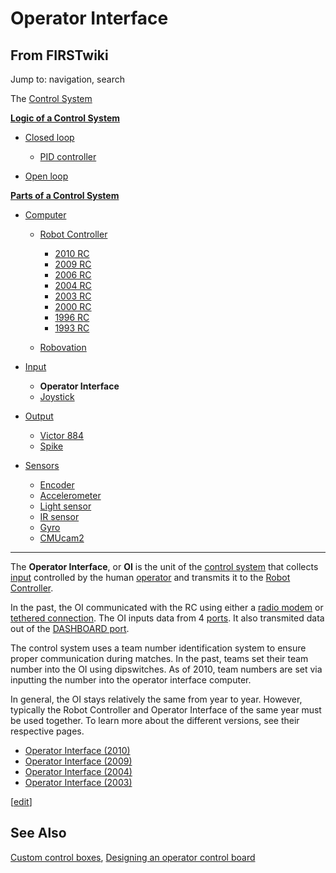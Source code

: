 # Operator Interface

## From FIRSTwiki

Jump to: navigation, search

The [Control System](control-system)

**[Logic of a Control System](Logic_of_a_control_system "Logic of a control system")**

- [Closed loop](closed-loop)

  - [PID controller](PID_controller "PID controller")

- [Open loop](open-loop)

**[Parts of a Control System](Parts_of_a_control_system "Parts of a control system")**

- [Computer](Computer "Computer")

  - [Robot Controller](robot-controller)

    - [2010 RC](Robot_Controller_%282010%29 "Robot Controller \(2010\)")
    - [2009 RC](Robot_Controller_%282009%29 "Robot Controller \(2009\)")
    - [2006 RC](Robot_Controller_%282006%29 "Robot Controller \(2006\)")
    - [2004 RC](Robot_Controller_%282004%29 "Robot Controller \(2004\)")
    - [2003 RC](Robot_Controller_%282003%29 "Robot Controller \(2003\)")
    - [2000 RC](Robot_Controller_%282000%29 "Robot Controller \(2000\)")
    - [1996 RC](/index.php?title=Robot_Controller_%281996%29&action=edit "Robot Controller \(1996\)")
    - [1993 RC](/index.php?title=Robot_Controller_%281993%29&action=edit "Robot Controller \(1993\)")

  - [Robovation](robovation)

- [Input](input)

  - **Operator Interface**
  - [Joystick](joystick)

- [Output](output)

  - [Victor 884](victor-884)
  - [Spike](spike-relay)

- [Sensors](sensor)

  - [Encoder](encoder)
  - [Accelerometer](accelerometer)
  - [Light sensor](/index.php?title=Light_sensor&action=edit "Light sensor")
  - [IR sensor](tsop34840)
  - [Gyro](gyro)
  - [CMUcam2](CMUcam2 "CMUcam2")

--------------------------------------------------------------------------------

The **Operator Interface**, or **OI** is the unit of the [control system](control-system) that collects [input](input) controlled by the human [operator](Operator "Operator") and transmits it to the [Robot Controller](robot-controller).

In the past, the OI communicated with the RC using either a [radio modem](Radio_modem "Radio modem") or [tethered connection](Tether "Tether"). The OI inputs data from 4 [ports](/index.php?title=Ports&action=edit "Ports"). It also transmited data out of the [DASHBOARD port](/index.php?title=DASHBOARD_port&action=edit "DASHBOARD port").

The control system uses a team number identification system to ensure proper communication during matches. In the past, teams set their team number into the OI using dipswitches. As of 2010, team numbers are set via inputting the number into the operator interface computer.

In general, the OI stays relatively the same from year to year. However, typically the Robot Controller and Operator Interface of the same year must be used together. To learn more about the different versions, see their respective pages.

- [Operator Interface (2010)](Operator_Interface_%282010%29 "Operator Interface \(2010\)")
- [Operator Interface (2009)](Operator_Interface_%282009%29 "Operator Interface \(2009\)")
- [Operator Interface (2004)](Operator_Interface_%282004%29 "Operator Interface \(2004\)")
- [Operator Interface (2003)](Operator_Interface_%282003%29 "Operator Interface \(2003\)")

[[edit](/index.php?title=Operator_Interface&action=edit&section=1 "Edit
section: See Also")]

## See Also

[Custom control boxes](/index.php?title=Custom_control_boxes&action=edit "Custom control boxes"), [Designing an operator control board](Designing_an_operator_control_board "Designing an operator
control board")
